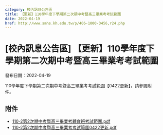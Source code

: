 ```yaml
---
category: 校內訊息公告區
title: 【更新】110學年度下學期第二次期中考暨高三畢業考考試範圍
date: 2022-04-19
href: http://www.smhs.kh.edu.tw/p/406-1000-3456,r24.php
---
```


# [校內訊息公告區] 【更新】110學年度下學期第二次期中考暨高三畢業考考試範圍

發布日期：2022-04-19

110學年度下學期第二次期中考暨高三畢業考考試範圍【0422更新】，請參閱附件。

## 附件

- [110-2第2次期中考暨高三畢業考體育班考試範圍.pdf](https://www.smhs.kh.edu.tw/var/file/0/1000/attach/61/pta_3212_8723825_35324.pdf)
- [110-2第2次期中考暨高三畢業考考試範圍0422更新.pdf](https://www.smhs.kh.edu.tw/var/file/0/1000/attach/61/pta_3269_6001738_20983.pdf)
